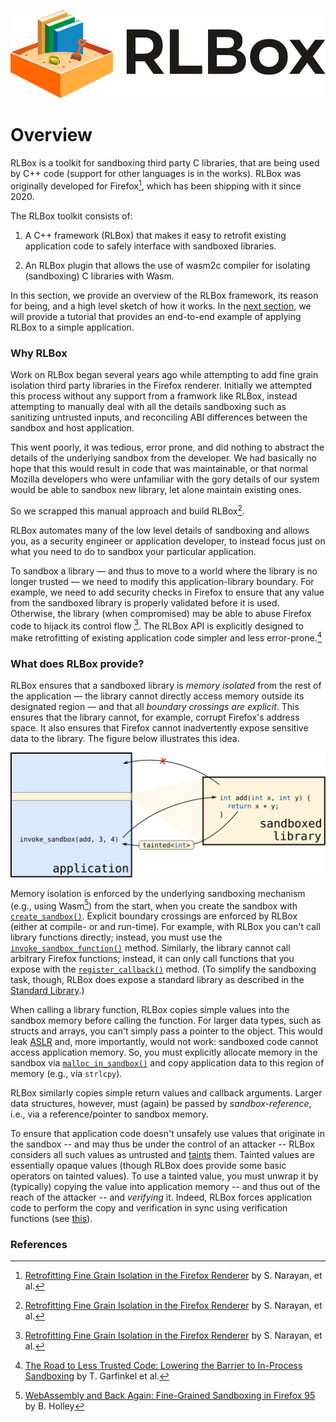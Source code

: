 <p style="text-align:center"><img src="images/rlbox-logo.svg" alt="RLBox" /></p>

# Overview

RLBox is a toolkit for sandboxing third party C libraries, that are being used
by C++ code (support for other languages is in the works). RLBox was originally
developed for Firefox[^RLBoxPaper], which has been shipping with it since 2020.

The RLBox toolkit consists of:

1. A C++ framework (RLBox) that makes it easy to retrofit existing application
   code to safely interface with sandboxed libraries.

2. An RLBox plugin that allows the use of wasm2c compiler for isolating
   (sandboxing) C libraries with Wasm.

In this section, we provide an overview of the RLBox framework, its reason for
being, and a high level sketch of how it works.  In the [next
section](./tutorial.md), we will provide a tutorial that provides an end-to-end
example of applying RLBox to a simple application.

### Why RLBox

Work on RLBox began several years ago while attempting to add fine grain
isolation third party libraries in the Firefox renderer. Initially we attempted
this process without any support from a framwork like RLBox, instead attempting
to manually deal with all the details sandboxing such as sanitizing untrusted
inputs, and reconciling ABI differences between the sandbox and host
application.

This went poorly, it was tedious, error prone, and did nothing to abstract the
details of the underlying sandbox from the developer. We had basically no hope
that this would result in code that was maintainable, or that normal Mozilla
developers who were unfamiliar with the gory details of our system would be able
to sandbox new library, let alone maintain existing ones.

So we scrapped this manual approach and build RLBox[^RLBoxPaper].

RLBox automates many of the low level details of sandboxing and allows you, as a
security engineer or application developer, to instead focus just on what you
need to do to sandbox your particular application.

To sandbox a library — and thus to move to a world where the library is
no longer trusted — we need to modify this application-library boundary.  For
example, we need to add security checks in Firefox to ensure that any value from
the sandboxed library is properly validated before it is used.  Otherwise, the
library (when compromised) may be able to abuse Firefox code to hijack its
control flow [^RLBoxPaper]. The RLBox API is explicitly designed to make
retrofitting of existing application code simpler and less
error-prone.[^RLBoxLogin]


### What does RLBox provide?

RLBox ensures that a sandboxed library is *memory isolated* from the rest of
the application — the library cannot directly access memory outside its
designated region — and that all *boundary crossings are explicit*. This
ensures that the library cannot, for example, corrupt Firefox's address space.
It also ensures that Firefox cannot inadvertently expose sensitive data to the
library. The figure below illustrates this idea.

<p style="text-align:center"><img src="images/arch.svg" alt="RLBox explicitly isolates the library data and control flow from the application" /></p>


Memory isolation is enforced by the underlying sandboxing mechanism (e.g.,
using Wasm[^RLBoxFirefox]) from the start, when you create the sandbox with
[`create_sandbox()`](chapters/api/sandbox.md). Explicit boundary
crossings are enforced by RLBox (either at compile- or and run-time). For
example, with RLBox you can't call library functions directly; instead, you
must use the [`invoke_sandbox_function()`](chapters/api/function.md) method. Similarly, the library cannot
call arbitrary Firefox functions; instead, it can only call functions that you
expose with the [`register_callback()`](chapters/api/callback.md)
method. (To simplify the sandboxing task, though, RLBox does expose a standard
library as described in the [Standard Library](chapters/api/stdlib.md).)

When calling a library function, RLBox copies simple values into the sandbox
memory before calling the function. For larger data types, such as structs and
arrays, you can't simply pass a pointer to the object. This would leak
[ASLR](https://en.wikipedia.org/wiki/Address_space_layout_randomization) and,
more importantly, would not work: sandboxed code cannot access application
memory.  So, you must explicitly allocate memory in the sandbox via
[`malloc_in_sandbox()`](chapters/api/memory.md) and copy application
data to this region of memory (e.g., via ``strlcpy``).

RLBox similarly copies simple return values and callback arguments. Larger data
structures, however, must (again) be passed by *sandbox-reference*, i.e., via a
reference/pointer to sandbox memory.

To ensure that application code doesn't unsafely use values that originate in
the sandbox -- and may thus be under the control of an attacker -- RLBox
considers all such values as untrusted and
[taints](https://shravanrn.com/oldrlboxdocs/#tainted-values) them. Tainted
values are essentially opaque values (though RLBox does provide some basic
operators on tainted values). To use a tainted value, you must unwrap it by
(typically) copying the value into application memory -- and thus out of the
reach of the attacker -- and *verifying* it. Indeed, RLBox forces application
code to perform the copy and verification in sync using verification functions
(see [this](https://shravanrn.com/oldrlboxdocs/#id15)).

### References

[^RLBoxPaper]: [Retrofitting Fine Grain Isolation in the Firefox Renderer](https://www.usenix.org/conference/usenixsecurity20/presentation/narayan) by S. Narayan, et al.

[^RLBoxLogin]: [The Road to Less Trusted Code: Lowering the Barrier to In-Process Sandboxing](https://www.usenix.org/publications/login/winter2020/garfinkel-tal) by T. Garfinkel et al.

[^RLBoxFirefox]: [WebAssembly and Back Again: Fine-Grained Sandboxing in Firefox 95](https://hacks.mozilla.org/2021/12/webassembly-and-back-again-fine-grained-sandboxing-in-firefox-95/) by B. Holley
